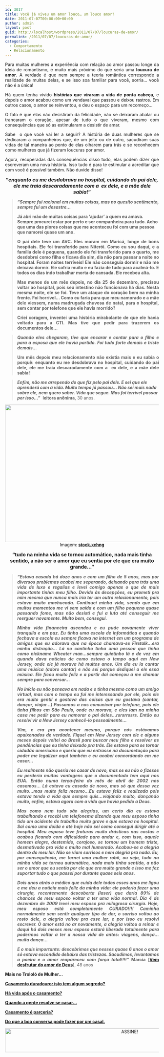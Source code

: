 ```yaml
---
id: 3017
title: Você já viveu um amor louco… um louco amor?
date: 2011-07-07T00:00:00+00:00
author: admin
layout: post
guid: http://localhost/wordpress/2011/07/07/loucuras-de-amor/
permalink: /2011/07/07/loucuras-de-amor/
categories:
  - Comportamento
  - Relacionamento
---
```

<p style="text-align: justify;">
  Para muitas mulheres a experiência com relação ao amor passou longe da ideia de romantismo, e muito mais próximo do que seria uma <strong>loucura de amor</strong>. A verdade é que nem sempre a teoria romântica corresponde a realidade de muitas delas, e se isso soa familiar para você, sorria… você não é a única!
</p>

<p style="text-align: justify;">
  Há quem tenha vivido <strong>histórias que viraram a vida de ponta cabeça</strong>, e depois o amor acabou como um vendaval que passou e deixou rastros. Em outros casos, o amor se reinventou, e deu o espaço para um recomeço…
</p>

<p style="text-align: justify;">
  <!--more-->
</p>

<p style="text-align: justify;">
  O fato é que elas não desistiram da felicidade, não se deixaram abalar ou trancaram o coração, apesar de tudo o que viveram, mesmo com consequências que só as estimularam a desistir de amar.
</p>

<p style="text-align: justify;">
  Sabe  o que você vai ler a seguir? A história de duas mulheres que se dedicaram a companheiros que, de um jeito ou de outro, sacudiram suas vidas de tal maneira ao ponto de elas olharem para trás e se reconhecem como mulheres que já fizeram loucuras por amor.
</p>

<p style="text-align: justify;">
  Agora, recuperadas das consequências disso tudo, elas podem dizer que escreveram uma nova história. Isso tudo é para te estimular a acreditar que com você é possível também. Não duvide disso!
</p>

<p style="text-align: center;">
  <strong><span style="font-size: medium;">“<em>enquanto eu me desdobrava no hospital, cuidando do pai dele, ele me traia descaradamente com a  ex dele, e a mãe dele sabia</em>!”</span></strong>
</p>

> <p style="text-align: justify;">
>   <strong><em>“Sempre fui racional em muitas coisas, mas no quesito sentimento, sempre fui um desastre&#8230;</em></strong>
> </p>
> 
> **Já abri mão de muitas coisas para ‘ajudar’ a quem eu amava. Sempre procurei estar por perto e ser companheira para tudo. Acho que uma das piores coisas que me aconteceu foi com uma pessoa que namorei quase um ano.**
> 
> <p style="text-align: justify;">
>   <strong>O pai dele teve um AVC. Eles moram em Maricá, longe de bons hospitais. Ele foi transferido para Niterói. Como eu sou daqui, e a família dele é pequena, quando ele foi transferido para o quarto, me desdobrei como filha e ficava dia sim, dia não para passar a noite no hospital. Foram noites terríveis! Ele não conseguia dormir e não me deixava dormir. Ele sofria muito e eu fazia de tudo para acalmá-lo. E todos os dias indo trabalhar morta de cansada. Ele recebeu alta.</strong>
> </p>
> 
> <p style="text-align: justify;">
>   <strong>Mas menos de um mês depois, no dia 25 de dezembro, precisou voltar ao hospital, pois seu intestino não funcionava há dias. Nesta mesma noite, ele se foi. Teve um ataque do coração bem na minha frente. Foi horrível… Como eu faria para que meu namorado e a mãe dele viessem, numa madrugada chuvosa de natal, para o hospital, sem contar por telefone que ele havia morrido?</strong>
> </p>
> 
> <p style="text-align: justify;">
>   <strong>Criei coragem, inventei uma história mirabolante de que ele havia voltado para a CTI. Mas tive que pedir para trazerem os documentos dele&#8230;</strong>
> </p>

> <p style="text-align: justify;">
>   <strong><em>Quando eles chegaram, tive que encarar e contar para o filho e para a esposa que ele havia partido. Foi tudo forte demais e triste demais&#8230;</em></strong>
> </p>
> 
> <p style="text-align: justify;">
>   <strong>Um mês depois meu relacionamento não existia mais e eu sabia o porquê: enquanto eu me desdobrava no hospital, cuidando do pai dele, ele me traia descaradamente com a  ex dele, e a mãe dele sabia!</strong>
> </p>

> **_Enfim, não me arrependo do que fiz pelo pai dele. E sei que ele aprenderá com a vida. Muito tempo já passou&#8230; Não sei mais nada sobre ele, nem quero saber. Vida que segue. Mas foi terrível passar por isso&#8230;”_**  **leitora anônima**, 30 anos.

<p align="center">
  <a href="http://www.trololodemulher.com.br/blog/wp-content/uploads/2011/06/amor.jpg"><img class="alignnone size-full wp-image-6573" title="amor" src="http://www.trololodemulher.com.br/blog/wp-content/uploads/2011/06/amor.jpg" alt="" width="600" height="450" /></a><br /> Imagem: <strong><a href="http://www.sxc.hu/" target="_blank">stock.xchng</a></strong>
</p>

<p style="text-align: center;">
  <strong><span style="font-size: medium;">“tudo na minha vida se tornou automático, nada mais tinha sentido, a não ser o amor que eu sentia por ele que era muito grande…” </span></strong>
</p>

> <p style="text-align: justify;">
>   <strong><em>“Estava casada há doze anos e com um filho de 5 anos, mas por diversos problemas acabei me separando, deixando para trás uma vida de luxo e regalias e levei comigo apenas o que de mais importante tinha: meu filho. Devido às decepções, eu prometi pra mim mesma que nunca mais iria ter um outro relacionamento, pois estava muito machucada. Continuei minha vida, sendo que em muitos momentos me vi sem saída e com um filho pequeno quase passando fome, mas não desisti e fui a luta até conseguir me reerguer novamente. Muito bem, consegui. </em></strong>
> </p>
> 
> <p style="text-align: justify;">
>   <strong><em>Minha vida financeira ascendeu e eu pude novamente viver tranquila e em paz. Eu tinha uma escola de informática e quando fechava a escola eu sempre ficava na internet em um programa de amigos que eu adorava que na época chamava-se Firetalk…era minha distração… Lá no cantinho tinha uma pessoa que tinha como nickname Wheater man…sempre quietinho lá e de vez em quando dava noticias de como estava o tempo aqui em New Jersey, onde ele já morava há muitos anos. Um dia eu ia cantar uma música (adoro cantar) e não sei porque dediquei a ele essa música. Ele ficou muito feliz e a partir dai começou a me chamar sempre para conversar… </em></strong>
> </p>
> 
> <p style="text-align: justify;">
>   <strong><em>No início eu não pensava em nada e o tinha mesmo como um amigo virtual, mas com o tempo eu fui me interessando por ele, pois ele era muito gentil e gostava das coisas que eu gostava (cantar, dançar, viajar…) Passamos a nos comunicar por telefone, pois ele tinha filhos em São Paulo, onde eu morava, e eles iam na minha casa me pedir para eu namorar o pai deles…rsrsrrssrs. Então eu resolvi vir a New Jersey conhecê-lo pessoalmente…</em></strong>
> </p>
> 
> <p style="text-align: justify;">
>   <strong><em>Vim, e era pra acontecer mesmo, porque nós estávamos apaixonados de verdade. Fiquei em New Jersey com ele e alguns meses depois voltei ao Brasil para buscar meu filho e resolver as pendências que eu tinha deixado pra trás. Ele estava para se tornar cidadão americano e queria que eu entrasse na documetação para poder me legalizar aqui também e eu acabei concordando em me casar…</em></strong>
> </p>
> 
> <p style="text-align: justify;">
>   <strong><em>Eu realmente não queria me casar de novo, mas se eu não o fizesse eu perderia muitas vantagens que o documentado tem aqui nos EUA. Então numa terça-feira do mês de abril de 2002 nos casamos… Lá estava eu casada de novo, mas só que dessa vez muito…mas muito feliz mesmo…Eu estava feliz e realizada pois estava tendo a vida que sempre quis…viajando muito, dançando muito, enfim, estava agora com a vida que havia pedido a Deus. </em></strong>
> </p>
> 
> <p style="text-align: justify;">
>   <strong><em>Mas como nem tudo são alegrias, um certo dia eu estava trabalhando e recebi um telefonema dizendo que meu esposo tinha tido um acidente de trabalho muito grave e que estava no hospital. Sai como uma doida e até hoje não sei como consegui dirigir até o hospital. Meu esposo teve fraturas muito drásticas nas costas e acabou ficando com dificuldade para andar e, com isso, aquele homem alegre, destemido, corajoso, se tornou um homem triste, desmotivado pra vida e muito mal humorado. Acabou-se a alegria dentro do meu lar. Não se viam sorrisos e nem alegria pra nada. Eu, por consequência, me tornei uma mulher robô, ou seja, tudo na minha vida se tornou automático, nada mais tinha sentido, a não ser o amor que eu sentia por ele que era muito grande e isso me fez suportar tudo o que passei por durante quase seis anos.</em></strong>
> </p>
> 
> <p style="text-align: justify;">
>   <strong><em>Dois anos atrás o médico que cuida dele todos esses anos me ligou e me deu a noticia mais feliz da minha vida: ele poderia fazer uma cirurgia, recentemente descoberta (laser) que daria 89% de chances de meu esposo voltar a ter uma vida normal. Dia 4 de dezembro de 2009 levei meu esposo pra milagrosa cirurgia. Hoje, meu esposo está completamente CURADO!!!! Caminha normalmente sem sentir qualquer tipo de dor, o sorriso voltou ao rosto dele, a alegria voltou pra esse lar, e por isso eu resolvi escrever. O amor está no ar novamente, a alegria voltou a reinar e daqui há dois meses meu esposo estará liberado totalmente para podermos voltar a ter a nossa vida de antes: viagens, dança…muita dança…</em></strong>
> </p>
> 
> <p style="text-align: justify;">
>   <strong><em>E o mais importante: descobrimos que nesses quase 6 anos o amor só estava escondido debaixo das tristezas. Sacudimos, levantamos a poeira e o amor reapareceu com força total!!!!” </em>Marcia</strong> [<strong><a href="http://vemdesfrutardoamordedeus.blogspot.com/" target="_blank">Vem desfrutar do amor de Deus</a></strong>], 48 anos
> </p>

**Mais no Trololó de Mulher…**

**[Casamento duradouro: isto tem algum segredo?](http://www.trololodemulher.com.br/2010/10/18/casamento-duradouro-segredo/)**

**[Há vida após o casamento?](http://www.trololodemulher.com.br/2010/06/30/casamento-2/)**

**[Quando a gente resolve se casar…](http://www.trololodemulher.com.br/2010/05/14/casamento/)**

**[Casamento é parceria?](http://www.trololodemulher.com.br/2009/11/04/casamento-parceria/)**

**[Do que a boa conversa pode fazer por um casal.](http://www.trololodemulher.com.br/2009/08/27/conversa-no-relacionamento/)**

<p align="center">
  <a href="http://feedburner.google.com/fb/a/mailverify?uri=blogBichaFemea&loc=en_US" target="_blank"><img class="alignnone size-full wp-image-10439" src="http://www.trololodemulher.com.br/blog/wp-content/uploads/2014/09/ASSINE.png" alt="ASSINE!" width="800" height="78" /></a>
</p>